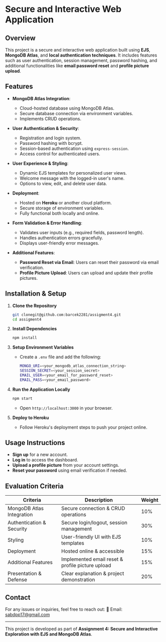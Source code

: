 # Secure and Interactive Web Application

## Overview

This project is a secure and interactive web application built using **EJS**, **MongoDB Atlas**, and **local authentication techniques**. It includes features such as user authentication, session management, password hashing, and additional functionalities like **email password reset** and **profile picture upload**.

## Features

- **MongoDB Atlas Integration**:

  - Cloud-hosted database using MongoDB Atlas.
  - Secure database connection via environment variables.
  - Implements CRUD operations.

- **User Authentication & Security**:

  - Registration and login system.
  - Password hashing with bcrypt.
  - Session-based authentication using `express-session`.
  - Access control for authenticated users.

- **User Experience & Styling**:

  - Dynamic EJS templates for personalized user views.
  - Welcome message with the logged-in user's name.
  - Options to view, edit, and delete user data.

- **Deployment**:

  - Hosted on **Heroku** or another cloud platform.
  - Secure storage of environment variables.
  - Fully functional both locally and online.

- **Form Validation & Error Handling**:

  - Validates user inputs (e.g., required fields, password length).
  - Handles authentication errors gracefully.
  - Displays user-friendly error messages.

- **Additional Features**:

  - **Password Reset via Email**: Users can reset their password via email verification.
  - **Profile Picture Upload**: Users can upload and update their profile pictures.

## Installation & Setup

1. **Clone the Repository**

   ```sh
   git clonegit@github.com:barcek2281/assigment4.git
   cd assigment4
   ```

2. **Install Dependencies**

   ```sh
   npm install
   ```

3. **Setup Environment Variables**

   - Create a `.env` file and add the following:
     ```sh
     MONGO_URI=<your_mongodb_atlas_connection_string>
     SESSION_SECRET=<your_session_secret>
     EMAIL_USER=<your_email_for_password_reset>
     EMAIL_PASS=<your_email_password>
     ```

4. **Run the Application Locally**

   ```sh
   npm start
   ```

   - Open `http://localhost:3000` in your browser.

5. **Deploy to Heroku**

   - Follow Heroku's deployment steps to push your project online.

## Usage Instructions

- **Sign up** for a new account.
- **Log in** to access the dashboard.
- **Upload a profile picture** from your account settings.
- **Reset your password** using email verification if needed.

## Evaluation Criteria

| Criteria                  | Description                                      | Weight |
| ------------------------- | ------------------------------------------------ | ------ |
| MongoDB Atlas Integration | Secure connection & CRUD operations              | 10%    |
| Authentication & Security | Secure login/logout, session management          | 30%    |
| Styling                   | User-friendly UI with EJS templates              | 10%    |
| Deployment                | Hosted online & accessible                       | 15%    |
| Additional Features       | Implemented email reset & profile picture upload | 15%    |
| Presentation & Defense    | Clear explanation & project demonstration        | 20%    |

## Contact

For any issues or inquiries, feel free to reach out: 📧 Email: [sabdpp17@gmail.com](mailto\:sabdpp17@gmail.com)

---

This project is developed as part of **Assignment 4: Secure and Interactive Exploration with EJS and MongoDB Atlas**.

